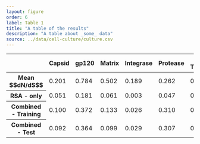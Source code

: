 ```yaml
---
layout: figure
order: 6
label: Table 1
title: "A table of the results"
description: "A table about _some_ data"
source: ../data/cell-culture/culture.csv
---
```

<table class="table table-bordered">
<thead>
    <tr>
    <th></th>
    <th>Capsid</th>
    <th>gp120</th>
    <th>Matrix</th>
    <th>Integrase</th>
    <th>Protease</th>
    <th>Reverse Transcriptase</th>
    </tr>
</thead>
<tbody>
    <tr>
    <th>Mean $$dN/dS$$</th>
    <td>0.201</td>
    <td>0.784</td>
    <td>0.502</td>
    <td>0.189</td>
    <td>0.262</td>
    <td>0.251</td>
    </tr>
    <tr>
    <th>RSA - only</th>
    <td>0.051</td>
    <td>0.181</td>
    <td>0.061</td>
    <td>0.003</td>
    <td>0.047</td>
    <td>0.044</td>
    </tr>
    <tr>
    <th>Combined - Training</th>
    <td>0.100</td>
    <td>0.372</td>
    <td>0.133</td>
    <td>0.026</td>
    <td>0.310</td>
    <td>0.060</td>
    </tr>
    <tr>
    <th>Combined - Test</th>
    <td>0.092</td>
    <td>0.364</td>
    <td>0.099</td>
    <td>0.029</td>
    <td>0.307</td>
    <td>0.057</td>
    </tr>
</tbody>
</table>